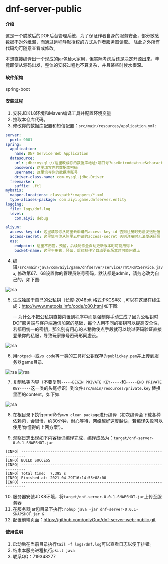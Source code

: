 # dnf-server-public

#### 介绍
这是一个脱敏后的DOF后台管理系统，为了保证作者自身的服务安全，部分敏感数据不对外纰漏，而通过远程静默授权的方式从作者服务器读取。
除此之外所有代码均可随意查看或修改。

本想直接编译出一个现成的jar包给大家用，但实际考虑后还是决定开源出来，毕竟即使从源码出发，整体的安装过程也不算复杂，并且某些时候水很深。

#### 软件架构
spring-boot


#### 安装过程

1. 安装JDK1.8环境和Maven编译工具并配置环境变量
2. 拉取本仓库代码。
3. 修改你的数据库配置和短信配置：`src/main/resources/application.yml`:
```` yml
server:
  port: 9001
spring:
  application:
    name: DNF Service Web Application
  datasource:
    url: jdbc:mysql://这里改成你的数据库地址:端口号?useUnicode=true&characterEncoding=latin1
    password: 这里填写你的数据库密码
    username: 这里填写你的数据库账号
    driver-class-name: com.mysql.jdbc.Driver
  freemarker:
    suffix: .ftl
mybatis:
  mapper-locations: classpath*:mappers/*.xml
  type-aliases-package: com.aiyi.game.dnfserver.entity
logging:
  file: logs/dnf.log
  level:
    com.aiyi: debug

aliyun:
  access-key-id: 这里填写你从阿里云申请的access-key-id 否则注册时无法发送短信
  access-secret: 这里填写你从阿里云申请的access-secret 否则注册时无法发送短信
  oss:
    endpoint: 这里不用管，预留，后续制作全自动更新版本时可能用得上
    bucket-name: 这里不用管，预留，后续制作全自动更新版本时可能用得上
````
4. 编辑`/src/main/java/com/aiyi/game/dnfserver/service/rmt/RmtService.java`, 修改第67、68设置你的管理员账号密码，默认都是admin，请务必改为自己的，如下图:

![rsa](https://github.com/onlyGuo/dnf-server-public/raw/main/doc/default-admin.png)


5. 生成独属于自己的公私钥（长度:2048bit 格式:PKCS#8）,可以在这里在线生成：http://www.metools.info/code/c80.html 如下图:

   -- 为什么不把公私钥直接内置到程序中而是强制你手动生成？因为公私钥时DOF服务端与客户端通信加密的基础，每个人用不同的密钥可以提高安全性，若都用统一的密钥，那么别有用心的人稍微使点手段就可以跳过密码验证直接登录你的私服，导致玩家账号密码形同虚设。
   
![rsa](https://github.com/onlyGuo/dnf-server-public/raw/main/doc/rsa.png)

6. 用`notpad++`或`vs code`等一类的工具将公钥保存为`publickey.pem`并上传到服务器game目录.

![rsa](https://github.com/onlyGuo/dnf-server-public/raw/main/doc/rsa-pub.png)
![rsa](https://github.com/onlyGuo/dnf-server-public/raw/main/doc/rsa-pub-upload.png)

7. 复制私钥内容（不要复制`-----BEGIN PRIVATE KEY-----`和`-----END PRIVATE KEY-----`这一类的头尾标识）到文件`src/main/resources/private.key` 替换里面的content，如下如:

![rsa](https://github.com/onlyGuo/dnf-server-public/raw/main/doc/rsa-pri.png)

8. 在根目录下执行cmd命令`mvn clean package`进行编译（初次编译会下载各种依赖包，会很慢，约30分钟，耐心等待，网络越好速度越快，若编译失败可以使用‘你懂得的上网方案’）。

9. 观察日志出现如下内容标识编译完成，编译成品为：`target/dnf-server-0.0.1-SNAPSHOT.jar`
````
[INFO] ------------------------------------------------------------------------
[INFO] BUILD SUCCESS
[INFO] ------------------------------------------------------------------------
[INFO] Total time:  7.395 s
[INFO] Finished at: 2021-04-29T16:14:55+08:00
[INFO] ------------------------------------------------------------------------
````
10. 服务器安装JDK8环境，将`target/dnf-server-0.0.1-SNAPSHOT.jar`上传至服务器
11. 在服务器jar包目录下执行: `nohup java -jar dnf-server-0.0.1-SNAPSHOT.jar &`
12. 配置前端页面：https://github.com/onlyGuo/dnf-server-web-public.git

#### 使用说明

1. 启动后在当前目录执行`tail -f logs/dnf.log`可以查看日志以便于排错。
2. 结束本服务进程执行`pkill java`
3. 联系QQ：719348277
